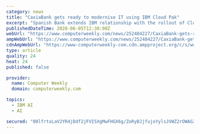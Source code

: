 ```yaml
---
category: news
title: "CaxiaBank gets ready to modernise IT using IBM Cloud Pak"
excerpt: "Spanish Bank extends IBM relationship with the rollout of CloudPaks to modernise IT asmr new research into quantum computing and blockchain"
publishedDateTime: 2020-06-05T12:38:00Z
webUrl: "https://www.computerweekly.com/news/252484227/CaxiaBank-gets-ready-to-modernise-IT-using-IBM-Cloud-Pak"
ampWebUrl: "https://www.computerweekly.com/news/252484227/CaxiaBank-gets-ready-to-modernise-IT-using-IBM-Cloud-Pak?amp=1"
cdnAmpWebUrl: "https://www-computerweekly-com.cdn.ampproject.org/c/s/www.computerweekly.com/news/252484227/CaxiaBank-gets-ready-to-modernise-IT-using-IBM-Cloud-Pak?amp=1"
type: article
quality: 24
heat: 24
published: false

provider:
  name: Computer Weekly
  domain: computerweekly.com

topics:
  - IBM AI
  - AI

secured: "00lfrtxLaV2YR4jDdf2jFVISXgMwFHGX6g/ZoRyBJjfujoYylsJVWZ2rOWAG2OYpLsgULTigg3LDzr60vM4664+BSwyxl9FIqvZCOgaXt6A+BVWyxsySeI62Rx4i88esYFITOOIKuJ/DTDGqYIW0NnDnKVCWsY3UVLBLjKyNLtYjp0SowNXspqdD44UlIxjms4Be7nhqBNNRE6AV5cUjw9qKQWnSpwQJ4iNFlchIf25hkTtqgZENSX+LLc7IGpRK4POyz2nd9e2OxfhEjSz7pbF1DUZqZqlMM9awzQ0IwFdDu6SUJn169zLEixCrGLVm;uijcDERatOpUqJWCHBKLPw=="
---
```


